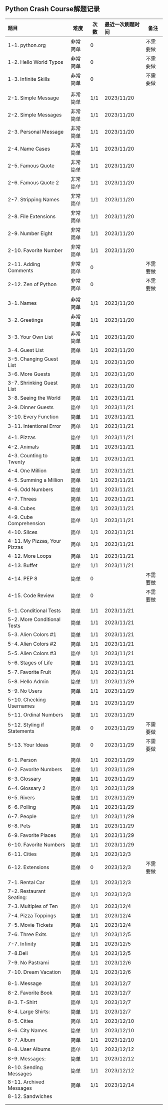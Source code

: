 ## Python Crash Course解题记录

| **题目**               | **难度** | **次数** | **最近一次刷题时间** | 备注     |
| :--------------------------- | -------------- | -------------- | :------------------------- | -------- |
| 1-1. python.org              | 非常简单       | 0              |                            | 不需要做 |
| 1-2. Hello World Typos       | 非常简单       | 0              |                            | 不需要做 |
| 1-3. Infinite Skills         | 非常简单       | 0              |                            | 不需要做 |
|                              |                |                |                            |          |
| 2-1. Simple Message          | 非常简单       | 1/1            | 2023/11/20                 |          |
| 2-2. Simple Messages         | 非常简单       | 1/1            | 2023/11/20                 |          |
| 2-3. Personal Message        | 非常简单       | 1/1            | 2023/11/20                 |          |
| 2-4. Name Cases              | 非常简单       | 1/1            | 2023/11/20                 |          |
| 2-5. Famous Quote            | 非常简单       | 1/1            | 2023/11/20                 |          |
| 2-6. Famous Quote 2          | 非常简单       | 1/1            | 2023/11/20                 |          |
| 2-7. Stripping Names         | 非常简单       | 1/1            | 2023/11/20                 |          |
| 2-8. File Extensions         | 非常简单       | 1/1            | 2023/11/20                 |          |
| 2-9. Number Eight            | 非常简单       | 1/1            | 2023/11/20                 |          |
| 2-10. Favorite Number        | 非常简单       | 1/1            | 2023/11/20                 |          |
| 2-11. Adding Comments        | 非常简单       | 0              |                            | 不需要做 |
| 2-12. Zen of Python          | 非常简单       | 0              |                            | 不需要做 |
|                              |                |                |                            |          |
| 3-1. Names                   | 非常简单       | 1/1            | 2023/11/20                 |          |
| 3-2. Greetings               | 非常简单       | 1/1            | 2023/11/20                 |          |
| 3-3. Your Own List           | 非常简单       | 1/1            | 2023/11/20                 |          |
| 3-4. Guest List              | 简单           | 1/1            | 2023/11/20                 |          |
| 3-5. Changing Guest List     | 简单           | 1/1            | 2023/11/20                 |          |
| 3-6. More Guests             | 简单           | 1/1            | 2023/11/20                 |          |
| 3-7. Shrinking Guest List    | 简单           | 1/1            | 2023/11/20                 |          |
| 3-8. Seeing the World        | 简单           | 1/1            | 2023/11/21                 |          |
| 3-9. Dinner Guests           | 简单           | 1/1            | 2023/11/21                 |          |
| 3-10. Every Function         | 简单           | 1/1            | 2023/11/21                 |          |
| 3-11. Intentional Error      | 简单           | 1/1            | 2023/11/21                 |          |
|                              |                |                |                            |          |
| 4-1. Pizzas                  | 简单           | 1/1            | 2023/11/21                 |          |
| 4-2. Animals                 | 简单           | 1/1            | 2023/11/21                 |          |
| 4-3. Counting to Twenty      | 简单           | 1/1            | 2023/11/21                 |          |
| 4-4. One Million             | 简单           | 1/1            | 2023/11/21                 |          |
| 4-5. Summing a Million       | 简单           | 1/1            | 2023/11/21                 |          |
| 4-6. Odd Numbers             | 简单           | 1/1            | 2023/11/21                 |          |
| 4-7. Threes                  | 简单           | 1/1            | 2023/11/21                 |          |
| 4-8. Cubes                   | 简单           | 1/1            | 2023/11/21                 |          |
| 4-9. Cube Comprehension      | 简单           | 1/1            | 2023/11/21                 |          |
| 4-10. Slices                 | 简单           | 1/1            | 2023/11/21                 |          |
| 4-11. My Pizzas, Your Pizzas | 简单           | 1/1            | 2023/11/21                 |          |
| 4-12. More Loops             | 简单           | 1/1            | 2023/11/21                 |          |
| 4-13. Buffet                 | 简单           | 1/1            | 2023/11/21                 |          |
| 4-14. PEP 8                  | 简单           | 0              |                            | 不需要做 |
| 4-15. Code Review            | 简单           | 0              |                            | 不需要做 |
|                              |                |                |                            |          |
| 5-1. Conditional Tests       | 简单           | 1/1            | 2023/11/21                 |          |
| 5-2. More Conditional Tests  | 简单           | 1/1            | 2023/11/21                 |          |
| 5-3. Alien Colors #1         | 简单           | 1/1            | 2023/11/21                 |          |
| 5-4. Alien Colors #2         | 简单           | 1/1            | 2023/11/21                 |          |
| 5-5. Alien Colors #3         | 简单           | 1/1            | 2023/11/21                 |          |
| 5-6. Stages of Life          | 简单           | 1/1            | 2023/11/21                 |          |
| 5-7. Favorite Fruit          | 简单           | 1/1            | 2023/11/21                 |          |
| 5-8. Hello Admin             | 简单           | 1/1            | 2023/11/29                 |          |
| 5-9. No Users                | 简单           | 1/1            | 2023/11/29                 |          |
| 5-10. Checking Usernames     | 简单           | 1/1            | 2023/11/29                 |          |
| 5-11. Ordinal Numbers        | 简单           | 1/1            | 2023/11/29                 |          |
| 5-12. Styling if Statements  | 简单           | 0              | 2023/11/29                 | 不需要做 |
| 5-13. Your Ideas             | 简单           | 0              | 2023/11/29                 | 不需要做 |
|                              |                |                |                            |          |
| 6-1. Person                  | 简单           | 1/1            | 2023/11/29                 |          |
| 6-2. Favorite Numbers        | 简单           | 1/1            | 2023/11/29                 |          |
| 6-3. Glossary                | 简单           | 1/1            | 2023/11/29                 |          |
| 6-4. Glossary 2              | 简单           | 1/1            | 2023/11/29                 |          |
| 6-5. Rivers                  | 简单           | 1/1            | 2023/11/29                 |          |
| 6-6. Polling                 | 简单           | 1/1            | 2023/11/29                 |          |
| 6-7. People                  | 简单           | 1/1            | 2023/11/29                 |          |
| 6-8. Pets                    | 简单           | 1/1            | 2023/11/29                 |          |
| 6-9. Favorite Places         | 简单           | 1/1            | 2023/11/29                 |          |
| 6-10. Favorite Numbers       | 简单           | 1/1            | 2023/11/29                 |          |
| 6-11. Cities                 | 简单           | 1/1            | 2023/12/3                  |          |
| 6-12. Extensions             | 简单           | 0              | 2023/12/3                  | 不需要做 |
|                              |                |                |                            |          |
| 7-1. Rental Car              | 简单           | 1/1            | 2023/12/3                  |          |
| 7-2. Restaurant Seating:     | 简单           | 1/1            | 2023/12/3                  |          |
| 7-3. Multiples of Ten        | 简单           | 1/1            | 2023/12/4                  |          |
| 7-4. Pizza Toppings          | 简单           | 1/1            | 2023/12/4                  |          |
| 7-5. Movie Tickets           | 简单           | 1/1            | 2023/12/4                  |          |
| 7-6. Three Exits             | 简单           | 1/1            | 2023/12/5                  |          |
| 7-7. Infinity                | 简单           | 1/1            | 2023/12/5                  |          |
| 7-8.Deli                     | 简单           | 1/1            | 2023/12/5                  |          |
| 7-9. No Pastrami             | 简单           | 1/1            | 2023/12/6                  |          |
| 7-10. Dream Vacation         | 简单           | 1/1            | 2023/12/6                  |          |
|                              |                |                |                            |          |
| 8-1. Message                 | 简单           | 1/1            | 2023/12/7                  |          |
| 8-2. Favorite Book           | 简单           | 1/1            | 2023/12/7                  |          |
| 8-3. T-Shirt                 | 简单           | 1/1            | 2023/12/7                  |          |
| 8-4. Large Shirts:           | 简单           | 1/1            | 2023/12/7                  |          |
| 8-5. Cities                  | 简单           | 1/1            | 2023/12/10                 |          |
| 8-6. City Names              | 简单           | 1/1            | 2023/12/10                 |          |
| 8-7. Album                   | 简单           | 1/1            | 2023/12/10                 |          |
| 8-8. User Albums             | 简单           | 1/1            | 2023/12/12                 |          |
| 8-9. Messages:               | 简单           | 1/1            | 2023/12/12                 |          |
| 8-10. Sending Messages       | 简单           | 1/1            | 2023/12/12                 |          |
| 8-11. Archived Messages      | 简单           | 1/1            | 2023/12/14                 |          |
| 8-12. Sandwiches             |                |                |                            |          |
|                              |                |                |                            |          |
|                              |                |                |                            |          |
